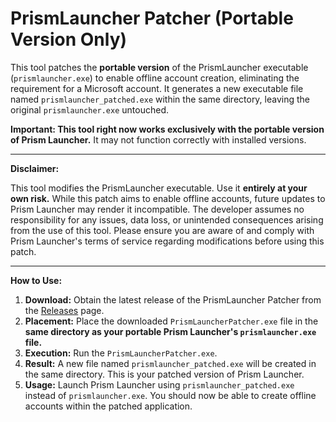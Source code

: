 # PrismLauncher Patcher (Portable Version Only)

This tool patches the **portable version** of the PrismLauncher executable (`prismlauncher.exe`) to enable offline account creation, eliminating the requirement for a Microsoft account. It generates a new executable file named `prismlauncher_patched.exe` within the same directory, leaving the original `prismlauncher.exe` untouched.

**Important: This tool right now works exclusively with the portable version of Prism Launcher.** It may not function correctly with installed versions.

---

**Disclaimer:**

This tool modifies the PrismLauncher executable. Use it **entirely at your own risk.** While this patch aims to enable offline accounts, future updates to Prism Launcher may render it incompatible. The developer assumes no responsibility for any issues, data loss, or unintended consequences arising from the use of this tool. Please ensure you are aware of and comply with Prism Launcher's terms of service regarding modifications before using this patch.

---

**How to Use:**

1.  **Download:** Obtain the latest release of the PrismLauncher Patcher from the [Releases](https://github.com/D3MY-1/PrismLauncherPatcher/releases) page.
2.  **Placement:** Place the downloaded `PrismLauncherPatcher.exe` file in the **same directory as your portable Prism Launcher's `prismlauncher.exe` file.**
3.  **Execution:** Run the `PrismLauncherPatcher.exe`.
4.  **Result:** A new file named `prismlauncher_patched.exe` will be created in the same directory. This is your patched version of Prism Launcher.
5.  **Usage:** Launch Prism Launcher using `prismlauncher_patched.exe` instead of `prismlauncher.exe`. You should now be able to create offline accounts within the patched application.
